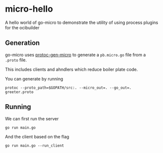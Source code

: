 # micro-hello
A hello world of go-micro to demonstrate the utility of using process plugins for the ocibuilder

## Generation

go-micro uses [protoc-gen-micro](https://github.com/micro/protoc-gen-micro) to generate a `pb.micro.go` file from a `.proto` file. 

This includes clients and ahndlers which reduce boiler plate code.

You can generate by running

```
protoc --proto_path=$GOPATH/src:. --micro_out=. --go_out=. greeter.proto
```

## Running

We can first run the server

```
go run main.go
```

And the client based on the flag

```
go run main.go --run_client
```
